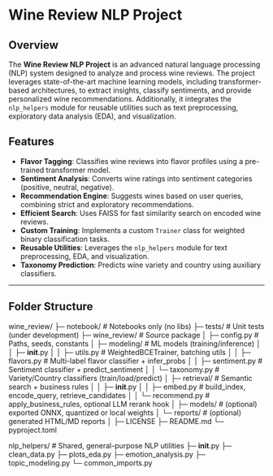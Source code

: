 # Wine Review NLP Project

## Overview
The **Wine Review NLP Project** is an advanced natural language processing (NLP) system designed to analyze and process wine reviews. The project leverages state-of-the-art machine learning models, including transformer-based architectures, to extract insights, classify sentiments, and provide personalized wine recommendations. Additionally, it integrates the `nlp_helpers` module for reusable utilities such as text preprocessing, exploratory data analysis (EDA), and visualization.

## Features
- **Flavor Tagging**: Classifies wine reviews into flavor profiles using a pre-trained transformer model.
- **Sentiment Analysis**: Converts wine ratings into sentiment categories (positive, neutral, negative).
- **Recommendation Engine**: Suggests wines based on user queries, combining strict and exploratory recommendations.
- **Efficient Search**: Uses FAISS for fast similarity search on encoded wine reviews.
- **Custom Training**: Implements a custom `Trainer` class for weighted binary classification tasks.
- **Reusable Utilities**: Leverages the `nlp_helpers` module for text preprocessing, EDA, and visualization.
- **Taxonomy Prediction**: Predicts wine variety and country using auxiliary classifiers.

---

## Folder Structure
wine_review/
├─ notebook/                         # Notebooks only (no libs)
├─ tests/                            # Unit tests (under development)
├─ wine_review/                      # Source package
│  ├─ config.py                      # Paths, seeds, constants
│  ├─ modeling/                      # ML models (training/inference)
│  │  ├─ __init__.py
│  │  ├─ utils.py                    # WeightedBCETrainer, batching utils
│  │  ├─ flavors.py                  # Multi-label flavor classifier + infer_probs
│  │  ├─ sentiment.py                # Sentiment classifier + predict_sentiment
│  │  └─ taxonomy.py                 # Variety/Country classifiers (train/load/predict)
│  ├─ retrieval/                     # Semantic search + business rules
│  │  ├─ __init__.py
│  │  ├─ embed.py                    # build_index, encode_query, retrieve_candidates
│  │  └─ recommend.py                # apply_business_rules, optional LLM rerank hook
│  ├─ models/                        # (optional) exported ONNX, quantized or local weights
│  └─ reports/                       # (optional) generated HTML/MD reports
│
├─ LICENSE
├─ README.md
└─ pyproject.toml

nlp_helpers/                      # Shared, general-purpose NLP utilities
├─ __init__.py
├─ clean_data.py
├─ plots_eda.py
├─ emotion_analysis.py
├─ topic_modeling.py
└─ common_imports.py
```
